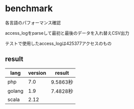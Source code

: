 # benchmark
各言語のパフォーマンス確認  

access_logをparseして最初と最後のデータを入れ替えCSV出力

テストで使用したaccess_logは425377アクセスのもの

## result
| lang   | version |result   |
|--------|---------|---------|
| php    | 7.0     |9.5863秒 |
| golang | 1.9     |7.4828秒 |
| scala  | 2.12    |         |
